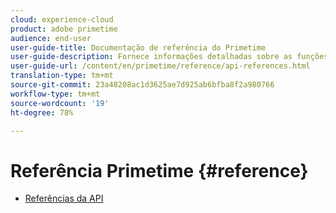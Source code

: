 ```yaml
---
cloud: experience-cloud
product: adobe primetime
audience: end-user
user-guide-title: Documentação de referência do Primetime
user-guide-description: Fornece informações detalhadas sobre as funções do TVSDK, estruturas de dados e outras construções de programação.
user-guide-url: /content/en/primetime/reference/api-references.html
translation-type: tm+mt
source-git-commit: 23a48208ac1d3625ae7d925ab6bfba8f2a980766
workflow-type: tm+mt
source-wordcount: '19'
ht-degree: 78%

---
```



# Referência Primetime {#reference}

+ [Referências da API](api-references.md)
